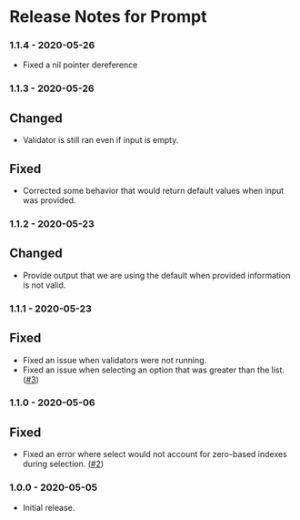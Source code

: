# Release Notes for Prompt

### 1.1.4 - 2020-05-26
- Fixed a nil pointer dereference 

### 1.1.3 - 2020-05-26

## Changed
- Validator is still ran even if input is empty.

## Fixed
- Corrected some behavior that would return default values when input was provided.

### 1.1.2 - 2020-05-23

## Changed
- Provide output that we are using the default when provided information is not valid.

### 1.1.1 - 2020-05-23

## Fixed
- Fixed an issue when validators were not running.
- Fixed an issue when selecting an option that was greater than the list. ([#3](https://github.com/pixelandtonic/prompt/issues/3))

### 1.1.0 - 2020-05-06

## Fixed
- Fixed an error where select would not account for zero-based indexes during selection. ([#2](https://github.com/pixelandtonic/prompt/issues/2))

### 1.0.0 - 2020-05-05
- Initial release.
